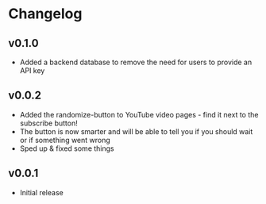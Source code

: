 # Changelog

## v0.1.0

- Added a backend database to remove the need for users to provide an API key

## v0.0.2

- Added the randomize-button to YouTube video pages - find it next to the subscribe button!
- The button is now smarter and will be able to tell you if you should wait or if something went wrong
- Sped up & fixed some things

## v0.0.1

- Initial release